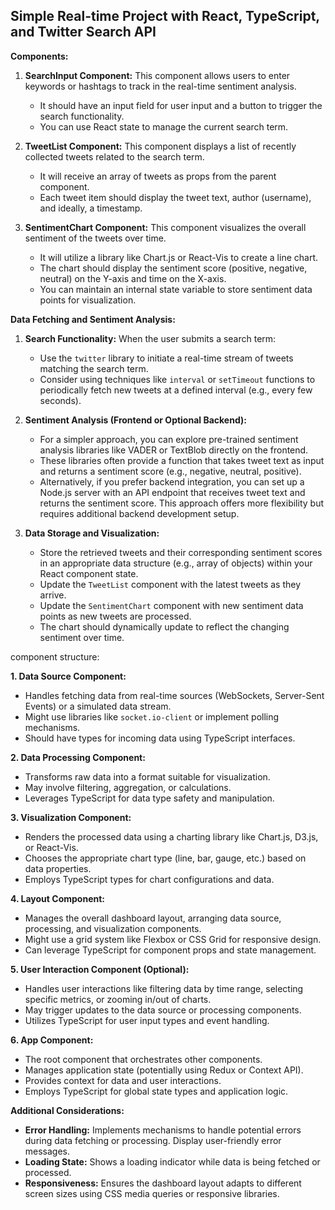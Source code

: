 ## Simple Real-time Project with React, TypeScript, and Twitter Search API

**Components:**

1. **SearchInput Component:** This component allows users to enter keywords or hashtags to track in the real-time sentiment analysis.
    * It should have an input field for user input and a button to trigger the search functionality.
    * You can use React state to manage the current search term.

2. **TweetList Component:** This component displays a list of recently collected tweets related to the search term.
    * It will receive an array of tweets as props from the parent component.
    * Each tweet item should display the tweet text, author (username), and ideally, a timestamp.

3. **SentimentChart Component:** This component visualizes the overall sentiment of the tweets over time.
    * It will utilize a library like Chart.js or React-Vis to create a line chart.
    * The chart should display the sentiment score (positive, negative, neutral) on the Y-axis and time on the X-axis.
    * You can maintain an internal state variable to store sentiment data points for visualization.

**Data Fetching and Sentiment Analysis:**

1. **Search Functionality:** When the user submits a search term:
    * Use the `twitter` library to initiate a real-time stream of tweets matching the search term.
    * Consider using techniques like `interval` or `setTimeout` functions to periodically fetch new tweets at a defined interval (e.g., every few seconds).

2. **Sentiment Analysis (Frontend or Optional Backend):**
    * For a simpler approach, you can explore pre-trained sentiment analysis libraries like VADER or TextBlob directly on the frontend.
    * These libraries often provide a function that takes tweet text as input and returns a sentiment score (e.g., negative, neutral, positive).
    * Alternatively, if you prefer backend integration, you can set up a Node.js server with an API endpoint that receives tweet text and returns the sentiment score. This approach offers more flexibility but requires additional backend development setup.

3. **Data Storage and Visualization:**
    * Store the retrieved tweets and their corresponding sentiment scores in an appropriate data structure (e.g., array of objects) within your React component state.
    * Update the `TweetList` component with the latest tweets as they arrive.
    * Update the `SentimentChart` component with new sentiment data points as new tweets are processed.
    * The chart should dynamically update to reflect the changing sentiment over time.


component structure:

**1. Data Source Component:**

- Handles fetching data from real-time sources (WebSockets, Server-Sent Events) or a simulated data stream.
- Might use libraries like `socket.io-client` or implement polling mechanisms.
- Should have types for incoming data using TypeScript interfaces.

**2. Data Processing Component:**

- Transforms raw data into a format suitable for visualization.
- May involve filtering, aggregation, or calculations.
- Leverages TypeScript for data type safety and manipulation.

**3. Visualization Component:**

- Renders the processed data using a charting library like Chart.js, D3.js, or React-Vis.
- Chooses the appropriate chart type (line, bar, gauge, etc.) based on data properties.
- Employs TypeScript types for chart configurations and data.

**4. Layout Component:**

- Manages the overall dashboard layout, arranging data source, processing, and visualization components.
- Might use a grid system like Flexbox or CSS Grid for responsive design.
- Can leverage TypeScript for component props and state management.

**5. User Interaction Component (Optional):**

- Handles user interactions like filtering data by time range, selecting specific metrics, or zooming in/out of charts.
- May trigger updates to the data source or processing components.
- Utilizes TypeScript for user input types and event handling.

**6. App Component:**

- The root component that orchestrates other components.
- Manages application state (potentially using Redux or Context API).
- Provides context for data and user interactions.
- Employs TypeScript for global state types and application logic.

**Additional Considerations:**

- **Error Handling:** Implements mechanisms to handle potential errors during data fetching or processing. Display user-friendly error messages.
- **Loading State:** Shows a loading indicator while data is being fetched or processed.
- **Responsiveness:** Ensures the dashboard layout adapts to different screen sizes using CSS media queries or responsive libraries.


